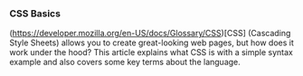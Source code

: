 ### CSS Basics

(https://developer.mozilla.org/en-US/docs/Glossary/CSS)[CSS] (Cascading Style Sheets) allows you to create great-looking web pages, but how does it work under the hood? This article explains what CSS is with a simple syntax example and also covers some key terms about the language.
